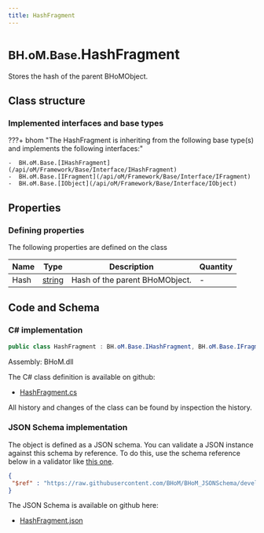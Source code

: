 ```yaml
---
title: HashFragment
---
```


# <small>BH.oM.Base.</small>**HashFragment**

Stores the hash of the parent BHoMObject.

## Class structure

### Implemented interfaces and base types

???+ bhom "The HashFragment is inheriting from the following base type(s) and implements the following interfaces:"

    -  BH.oM.Base.[IHashFragment](/api/oM/Framework/Base/Interface/IHashFragment)
    -  BH.oM.Base.[IFragment](/api/oM/Framework/Base/Interface/IFragment)
    -  BH.oM.Base.[IObject](/api/oM/Framework/Base/Interface/IObject)


## Properties



### Defining properties

The following properties are defined on the class

| Name             | Type             | Description      | Quantity         |
|------------------|------------------|------------------|------------------|
| Hash | [string](https://learn.microsoft.com/en-us/dotnet/api/System.String?view=netstandard-2.0) | Hash of the parent BHoMObject. | - |


## Code and Schema

### C# implementation

``` C# title="C#"
public class HashFragment : BH.oM.Base.IHashFragment, BH.oM.Base.IFragment, BH.oM.Base.IObject
```

Assembly: BHoM.dll

The C# class definition is available on github:

- [HashFragment.cs](https://github.com/BHoM/BHoM/blob/develop/BHoM/HashFragment.cs)

All history and changes of the class can be found by inspection the history.
### JSON Schema implementation

The object is defined as a JSON schema. You can validate a JSON instance against this schema by reference. To do this, use the schema reference below in a validator like [this one](https://www.jsonschemavalidator.net/).

``` json title="JSON Schema"
{
 "$ref" : "https://raw.githubusercontent.com/BHoM/BHoM_JSONSchema/develop/BHoM/HashFragment.json"
}
```

The JSON Schema is available on github here:

- [HashFragment.json](https://github.com/BHoM/BHoM_JSONSchema/blob/develop/BHoM/HashFragment.json)
